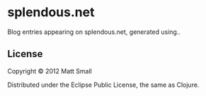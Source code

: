 # splendous.net

Blog entries appearing on splendous.net, generated using..

## License

Copyright © 2012 Matt Small

Distributed under the Eclipse Public License, the same as Clojure.
